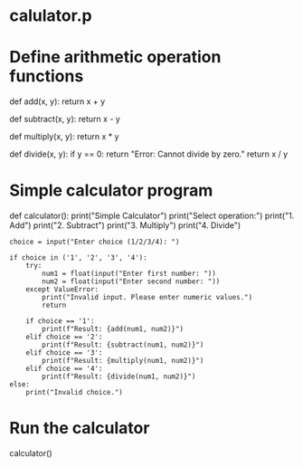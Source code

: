 # calulator.p
# Define arithmetic operation functions
def add(x, y):
    return x + y

def subtract(x, y):
    return x - y

def multiply(x, y):
    return x * y

def divide(x, y):
    if y == 0:
        return "Error: Cannot divide by zero."
    return x / y

# Simple calculator program
def calculator():
    print("Simple Calculator")
    print("Select operation:")
    print("1. Add")
    print("2. Subtract")
    print("3. Multiply")
    print("4. Divide")

    choice = input("Enter choice (1/2/3/4): ")

    if choice in ('1', '2', '3', '4'):
        try:
            num1 = float(input("Enter first number: "))
            num2 = float(input("Enter second number: "))
        except ValueError:
            print("Invalid input. Please enter numeric values.")
            return

        if choice == '1':
            print(f"Result: {add(num1, num2)}")
        elif choice == '2':
            print(f"Result: {subtract(num1, num2)}")
        elif choice == '3':
            print(f"Result: {multiply(num1, num2)}")
        elif choice == '4':
            print(f"Result: {divide(num1, num2)}")
    else:
        print("Invalid choice.")

# Run the calculator
calculator()

